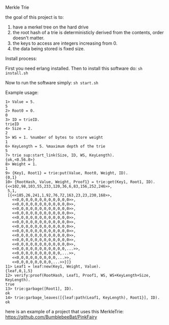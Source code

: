 Merkle Trie

the goal of this project is to:
1) have a merkel tree on the hard drive
2) the root hash of a trie is deterministicly derived from the contents, order doesn't matter.
3) the keys to access are integers increasing from 0.
4) the data being stored is fixed size.

Install process:

First you need erlang installed. Then to install this software do: ```sh install.sh```

Now to run the software simply: ```sh start.sh```


Example usage:

```
1> Value = 5.
5
2> Root0 = 0.
0
3> ID = trieID.
trieID
4> Size = 2.
2
5> WS = 1. %number of bytes to store weight
1
6> KeyLength = 5. %maximum depth of the trie
5
7> trie_sup:start_link(Size, ID, WS, KeyLength).
{ok,<0.56.0>}
8> Weight = 1.
1
9> {Key1, Root1} = trie:put(Value, Root0, Weight, ID).
{0,1}
10> {RootHash, Value, Weight, Proof1} = trie:get(Key1, Root1, ID).
{<<102,98,103,55,233,120,36,6,83,156,252,246>>,
 5,1,
 [{<<185,26,241,1,92,76,72,163,23,23,230,168>>,
   <<0,0,0,0,0,0,0,0,0,0,0,0>>,
   <<0,0,0,0,0,0,0,0,0,0,0,0>>,
   <<0,0,0,0,0,0,0,0,0,0,0,0>>,
   <<0,0,0,0,0,0,0,0,0,0,0,0>>,
   <<0,0,0,0,0,0,0,0,0,0,0,0>>,
   <<0,0,0,0,0,0,0,0,0,0,0,0>>,
   <<0,0,0,0,0,0,0,0,0,0,0,0>>,
   <<0,0,0,0,0,0,0,0,0,0,0,0>>,
   <<0,0,0,0,0,0,0,0,0,0,0,0>>,
   <<0,0,0,0,0,0,0,0,0,0,0,0>>,
   <<0,0,0,0,0,0,0,0,0,0,0,0>>,
   <<0,0,0,0,0,0,0,0,0,0,0,...>>,
   <<0,0,0,0,0,0,0,0,0,0,...>>,
   <<0,0,0,0,0,0,0,0,0,...>>,
   <<0,0,0,0,0,0,0,0,...>>}]}
11> Leaf1 = leaf:new(Key1, Weight, Value).
{leaf,0,1,5}
12> verify:proof(RootHash, Leaf1, Proof1, WS, WS+KeyLength+Size, KeyLength).
true
13> trie:garbage([Root1], ID).
ok
14> trie:garbage_leaves([{leaf:path(Leaf1, KeyLength), Root1}], ID).
ok
```

here is an example of a project that uses this MerkleTrie: https://github.com/BumblebeeBat/PinkFairy